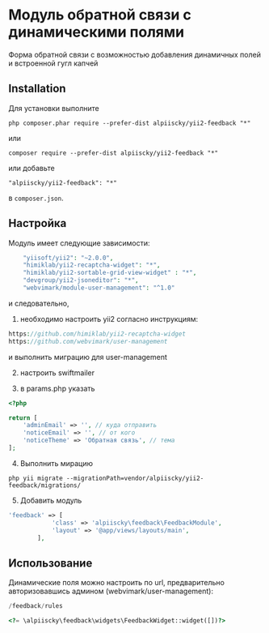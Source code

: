Модуль обратной связи с динамическими полями
=======================================
Форма обратной связи с возможностью добавления динамичных полей и встроенной гугл капчей

Installation
------------

Для установки выполните

```
php composer.phar require --prefer-dist alpiiscky/yii2-feedback "*"
```

или

```
composer require --prefer-dist alpiiscky/yii2-feedback "*"
```

или добавьте

```
"alpiiscky/yii2-feedback": "*"
```

в `composer.json`.

Настройка
-----

Модуль имеет следующие зависимости:

```php
    "yiisoft/yii2": "~2.0.0",
    "himiklab/yii2-recaptcha-widget": "*",
    "himiklab/yii2-sortable-grid-view-widget" : "*",
    "devgroup/yii2-jsoneditor": "*",
    "webvimark/module-user-management": "^1.0"
```
и следовательно, 

1. необходимо настроить yii2 согласно инструкциям:

```php
https://github.com/himiklab/yii2-recaptcha-widget
https://github.com/webvimark/user-management
```
и выполнить миграцию для user-management

2. настроить swiftmailer

3. в params.php указать
```php
<?php

return [
    'adminEmail' => '', // куда отправить
    'noticeEmail' => '', // от кого
    'noticeTheme' => 'Обратная связь', // тема
];
```

4. Выполнить мирацию 
```
php yii migrate --migrationPath=vendor/alpiiscky/yii2-feedback/migrations/
```

5. Добавить модуль
```php
'feedback' => [
            'class' => 'alpiiscky\feedback\FeedbackModule',
            'layout' => '@app/views/layouts/main',
        ],
```

Использование
-----

Динамические поля можно настроить по url, предварительно авторизовавшись админом (webvimark/user-management):
```php
/feedback/rules
```

```php
<?= \alpiiscky\feedback\widgets\FeedbackWidget::widget([])?>
```
